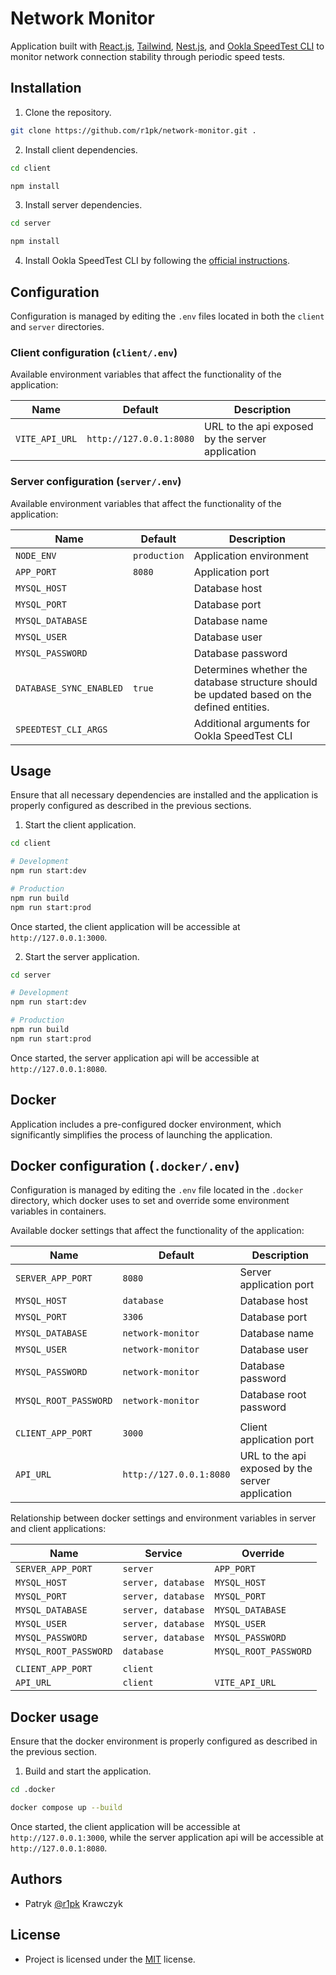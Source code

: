 # Network Monitor

Application built with [React.js](https://react.dev/), [Tailwind](https://tailwindcss.com/), [Nest.js](https://nestjs.com/), and [Ookla SpeedTest CLI](https://www.speedtest.net/apps/cli) to monitor network connection stability through periodic speed tests.

## Installation

1. Clone the repository.

```bash
git clone https://github.com/r1pk/network-monitor.git .
```

2. Install client dependencies.

```bash
cd client

npm install
```

3. Install server dependencies.

```bash
cd server

npm install
```

4. Install Ookla SpeedTest CLI by following the [official instructions](https://www.speedtest.net/apps/cli).

## Configuration

Configuration is managed by editing the `.env` files located in both the `client` and `server` directories.

### Client configuration (`client/.env`)

Available environment variables that affect the functionality of the application:

| Name           | Default                 | Description                                      |
| -------------- | ----------------------- | ------------------------------------------------ |
| `VITE_API_URL` | `http://127.0.0.1:8080` | URL to the api exposed by the server application |

### Server configuration (`server/.env`)

Available environment variables that affect the functionality of the application:

| Name                    | Default      | Description                                                                                |
| ----------------------- | ------------ | ------------------------------------------------------------------------------------------ |
| `NODE_ENV`              | `production` | Application environment                                                                    |
| `APP_PORT`              | `8080`       | Application port                                                                           |
| `MYSQL_HOST`            |              | Database host                                                                              |
| `MYSQL_PORT`            |              | Database port                                                                              |
| `MYSQL_DATABASE`        |              | Database name                                                                              |
| `MYSQL_USER`            |              | Database user                                                                              |
| `MYSQL_PASSWORD`        |              | Database password                                                                          |
| `DATABASE_SYNC_ENABLED` | `true`       | Determines whether the database structure should be updated based on the defined entities. |
| `SPEEDTEST_CLI_ARGS`    |              | Additional arguments for Ookla SpeedTest CLI                                               |

## Usage

Ensure that all necessary dependencies are installed and the application is properly configured as described in the previous sections.

1. Start the client application.

```bash
cd client

# Development
npm run start:dev

# Production
npm run build
npm run start:prod
```

Once started, the client application will be accessible at `http://127.0.0.1:3000`.

2. Start the server application.

```bash
cd server

# Development
npm run start:dev

# Production
npm run build
npm run start:prod
```

Once started, the server application api will be accessible at `http://127.0.0.1:8080`.

## Docker

Application includes a pre-configured docker environment, which significantly simplifies the process of launching the application.

## Docker configuration (`.docker/.env`)

Configuration is managed by editing the `.env` file located in the `.docker` directory, which docker uses to set and override some environment variables in containers.

Available docker settings that affect the functionality of the application:

| Name                  | Default                 | Description                                      |
| --------------------- | ----------------------- | ------------------------------------------------ |
| `SERVER_APP_PORT`     | `8080`                  | Server application port                          |
| `MYSQL_HOST`          | `database`              | Database host                                    |
| `MYSQL_PORT`          | `3306`                  | Database port                                    |
| `MYSQL_DATABASE`      | `network-monitor`       | Database name                                    |
| `MYSQL_USER`          | `network-monitor`       | Database user                                    |
| `MYSQL_PASSWORD`      | `network-monitor`       | Database password                                |
| `MYSQL_ROOT_PASSWORD` | `network-monitor`       | Database root password                           |
|                       |                         |                                                  |
| `CLIENT_APP_PORT`     | `3000`                  | Client application port                          |
| `API_URL`             | `http://127.0.0.1:8080` | URL to the api exposed by the server application |

Relationship between docker settings and environment variables in server and client applications:

| Name                  | Service            | Override              |
| --------------------- | ------------------ | --------------------- |
| `SERVER_APP_PORT`     | `server`           | `APP_PORT`            |
| `MYSQL_HOST`          | `server, database` | `MYSQL_HOST`          |
| `MYSQL_PORT`          | `server, database` | `MYSQL_PORT`          |
| `MYSQL_DATABASE`      | `server, database` | `MYSQL_DATABASE`      |
| `MYSQL_USER`          | `server, database` | `MYSQL_USER`          |
| `MYSQL_PASSWORD`      | `server, database` | `MYSQL_PASSWORD`      |
| `MYSQL_ROOT_PASSWORD` | `database`         | `MYSQL_ROOT_PASSWORD` |
|                       |                    |                       |
| `CLIENT_APP_PORT`     | `client`           |                       |
| `API_URL`             | `client`           | `VITE_API_URL`        |

## Docker usage

Ensure that the docker environment is properly configured as described in the previous section.

1. Build and start the application.

```bash
cd .docker

docker compose up --build
```

Once started, the client application will be accessible at `http://127.0.0.1:3000`, while the server application api will be accessible at `http://127.0.0.1:8080`.

## Authors

- Patryk [@r1pk](https://github.com/r1pk) Krawczyk

## License

- Project is licensed under the [MIT](LICENSE.md) license.
